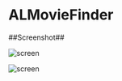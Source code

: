 ALMovieFinder
================


##Screenshot##

![screen](https://dl.dropboxusercontent.com/u/788402/dl/ALMovieFinder-Screenshot-20150307-1.png)

![screen](https://dl.dropboxusercontent.com/u/788402/dl/ALMovieFinder-Screenshot-20150307-2.png)

